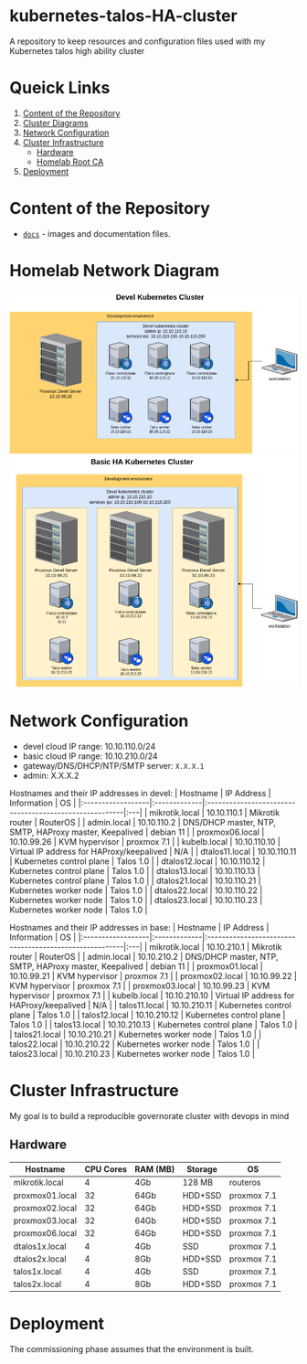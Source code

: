 # kubernetes-talos-HA-cluster

A repository to keep resources and configuration files used with my Kubernetes talos high ability cluster

# Queick Links

1. [Content of the Repository](#content-of-the-repository)
2. [Cluster Diagrams](#Cluster-diagrams)
3. [Network Configuration](#network-configuration)
4. [Cluster Infrastructure](#homelab-infrastructure)
    * [Hardware](#hardware)
    * [Homelab Root CA](#homelab-root-ca)
5. [Deployment](#deployment)

# Content of the Repository
* [`docs`](./docs/) - images and documentation files.

# Homelab Network Diagram

![Devel Cluster Diagramm](./docs/devel.png)
![Basic Cluster Diagramm](./docs/basic.png)

# Network Configuration

* devel cloud IP range: 10.10.110.0/24
* basic cloud IP range: 10.10.210.0/24
* gateway/DNS/DHCP/NTP/SMTP server: `X.X.X.1`
* admin: X.X.X.2

Hostnames and their IP addresses in devel:
| Hostname          | IP Address   | Information                                            | OS |
|:------------------|:-------------|:-------------------------------------------------------|:---|
| mikrotik.local    | 10.10.110.1  | Mikrotik router                                        | RouterOS |
| admin.local       | 10.10.110.2  | DNS/DHCP master, NTP, SMTP, HAProxy master, Keepalived | debian 11 |
| proxmox06.local   | 10.10.99.26  | KVM hypervisor                                         | proxmox 7.1 |
| kubelb.local      | 10.10.110.10 | Virtual IP address for HAProxy/keepalived              | N/A |
| dtalos11.local    | 10.10.110.11 | Kubernetes control plane                               | Talos 1.0 |
| dtalos12.local    | 10.10.110.12 | Kubernetes control plane                               | Talos 1.0 |
| dtalos13.local    | 10.10.110.13 | Kubernetes control plane                               | Talos 1.0 |
| dtalos21.local    | 10.10.110.21 | Kubernetes worker node                                 | Talos 1.0 |
| dtalos22.local    | 10.10.110.22 | Kubernetes worker node                                 | Talos 1.0 |
| dtalos23.local    | 10.10.110.23 | Kubernetes worker node                                 | Talos 1.0 |

Hostnames and their IP addresses in base:
| Hostname          | IP Address   | Information                                            | OS |
|:------------------|:-------------|:-------------------------------------------------------|:---|
| mikrotik.local    | 10.10.210.1  | Mikrotik router                                        | RouterOS |
| admin.local       | 10.10.210.2  | DNS/DHCP master, NTP, SMTP, HAProxy master, Keepalived | debian 11 |
| proxmox01.local   | 10.10.99.21  | KVM hypervisor                                         | proxmox 7.1 |
| proxmox02.local   | 10.10.99.22  | KVM hypervisor                                         | proxmox 7.1 |
| proxmox03.local   | 10.10.99.23  | KVM hypervisor                                         | proxmox 7.1 |
| kubelb.local      | 10.10.210.10 | Virtual IP address for HAProxy/keepalived              | N/A |
| talos11.local     | 10.10.210.11 | Kubernetes control plane                               | Talos 1.0 |
| talos12.local     | 10.10.210.12 | Kubernetes control plane                               | Talos 1.0 |
| talos13.local     | 10.10.210.13 | Kubernetes control plane                               | Talos 1.0 |
| talos21.local     | 10.10.210.21 | Kubernetes worker node                                 | Talos 1.0 |
| talos22.local     | 10.10.210.22 | Kubernetes worker node                                 | Talos 1.0 |
| talos23.local     | 10.10.210.23 | Kubernetes worker node                                 | Talos 1.0 |

# Cluster Infrastructure

My goal is to build a reproducible governorate cluster with devops in mind

## Hardware

| Hostname | CPU Cores | RAM (MB) | Storage | OS |
| --- | --- | --- | --- | --- |
| mikrotik.local  |  4 |  4Gb | 128 MB | routeros |
| proxmox01.local | 32 | 64Gb | HDD+SSD | proxmox 7.1 |
| proxmox02.local | 32 | 64Gb | HDD+SSD | proxmox 7.1 |
| proxmox03.local | 32 | 64Gb | HDD+SSD | proxmox 7.1 |
| proxmox06.local | 32 | 64Gb | HDD+SSD | proxmox 7.1 |
| dtalos1x.local  |  4 |  4Gb | SSD | proxmox 7.1 |
| dtalos2x.local  |  4 |  8Gb | HDD+SSD | proxmox 7.1 |
| talos1x.local   |  4 |  4Gb | SSD | proxmox 7.1 |
| talos2x.local   |  4 |  8Gb | HDD+SSD | proxmox 7.1 |

# Deployment

The commissioning phase assumes that the environment is built.
